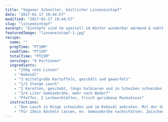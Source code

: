 ```yaml
---
title: "Veganer Schneller, köstlicher Linseneintopf"
date: "2017-01-17 19:44:57"
modified: "2017-01-17 19:44:57"
slug: "linseneintopf"
excerpt: "Eintöpfe sind im speziell im Winter wunderbar wärmend & nahrhaft. Für diesen Linseneintopf musst Du auch nicht lange in der Küche stehen."
featuredImage: "linseneintopf-1.jpg"
recipe:
  name: ""
  prepTime: "PT10M"
  cookTime: "PT15M"
  totalTime: "PT25M"
  servings: "4 Portionen"
  ingredients:
    - "250g rote Linsen"
    - "Kokosöl"
    - "3 mittelgroße Kartoffeln, geschält und gewürfelt"
    - "1/2 Stange Lauch"
    - "2 Karotten, geschabt, längs halbieren und in Scheiben schneiden."
    - "3/4 Liter Gemüsebrühe, mehr nach Bedarf"
    - "Pfeffer, 2 Lorbeerblätter, frisch geriebene Muskatnuss"
  instructions:
    - "Den Lauch in Ringe schneiden und im Kokosöl anbraten. Mit der Gemüsebrühe ablöschen und die Linsen einrühren. Kartoffel, Karotte und Lorbeerblätter dazugeben."
    - "Für 15min köcheln lassen, ev. Gemüsebrühe nachschütten. Zwischendurch rühren. Mit Pfeffer und Muskatnuss abschmecken. Fertig!"
---
```


